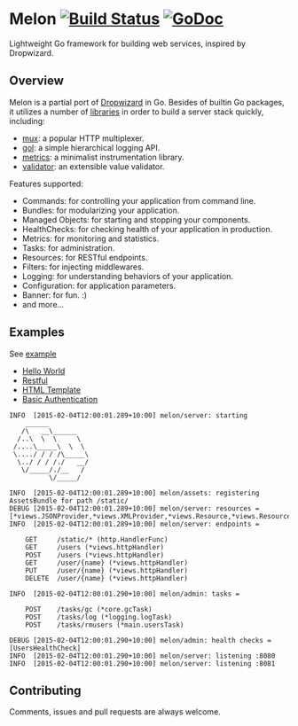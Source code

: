 # Melon [![Build Status](https://travis-ci.org/goburrow/melon.svg)](https://travis-ci.org/goburrow/melon) [![GoDoc](https://godoc.org/github.com/goburrow/melon?status.svg)](https://godoc.org/github.com/goburrow/melon)
Lightweight Go framework for building web services, inspired by Dropwizard.

## Overview
Melon is a partial port of [Dropwizard](http://dropwizard.io/) in Go.
Besides of builtin Go packages, it utilizes a number of [libraries](https://github.com/goburrow/melon/blob/master/THIRDPARTY.md)
in order to build a server stack quickly, including:

* [mux](https://github.com/gorilla/mux): a popular HTTP multiplexer.
* [gol](https://github.com/goburrow/gol): a simple hierarchical logging API.
* [metrics](https://github.com/codahale/metrics): a minimalist instrumentation library.
* [validator](https://github.com/goburrow/validator): an extensible value validator.

Features supported:

- Commands: for controlling your application from command line.
- Bundles: for modularizing your application.
- Managed Objects: for starting and stopping your components.
- HealthChecks: for checking health of your application in production.
- Metrics: for monitoring and statistics.
- Tasks: for administration.
- Resources: for RESTful endpoints.
- Filters: for injecting middlewares.
- Logging: for understanding behaviors of your application.
- Configuration: for application parameters.
- Banner: for fun. :)
- and more...

## Examples
See [example](https://github.com/goburrow/melon/tree/master/example)

- [Hello World](example/helloworld/helloworld.go)
- [Restful](example/restful/restful.go)
- [HTML Template](example/template/template.go)
- [Basic Authentication](example/basicauth/basicauth.go)

```
INFO  [2015-02-04T12:00:01.289+10:00] melon/server: starting
    ______
   /\   __\______
  /..\  \  \     \
 /....\_____\  \  \
 \..../ / / /\_____\
  \../ / / /./   __/
   \/_____/./__   /
          \/_____/

INFO  [2015-02-04T12:00:01.289+10:00] melon/assets: registering AssetsBundle for path /static/
DEBUG [2015-02-04T12:00:01.289+10:00] melon/server: resources = [*views.JSONProvider,*views.XMLProvider,*views.Resource,*views.Resource,*views.Resource,*views.Resource,*views.Resource]
INFO  [2015-02-04T12:00:01.289+10:00] melon/server: endpoints =

    GET     /static/* (http.HandlerFunc)
    GET     /users (*views.httpHandler)
    POST    /users (*views.httpHandler)
    GET     /user/{name} (*views.httpHandler)
    PUT     /user/{name} (*views.httpHandler)
    DELETE  /user/{name} (*views.httpHandler)

INFO  [2015-02-04T12:00:01.290+10:00] melon/admin: tasks =

    POST    /tasks/gc (*core.gcTask)
    POST    /tasks/log (*logging.logTask)
    POST    /tasks/rmusers (*main.usersTask)

DEBUG [2015-02-04T12:00:01.290+10:00] melon/admin: health checks = [UsersHealthCheck]
INFO  [2015-02-04T12:00:01.290+10:00] melon/server: listening :8080
INFO  [2015-02-04T12:00:01.290+10:00] melon/server: listening :8081
```

## Contributing
Comments, issues and pull requests are always welcome.
